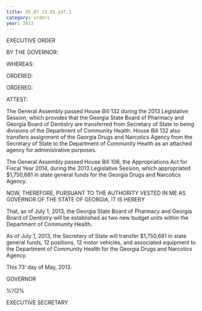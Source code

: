 ```yaml
---
title: 05.07.13.01.pdf.1
category: orders
year: 2013
---
```

 

EXECUTIVE ORDER

BY THE GOVERNOR:

WHEREAS:

ORDERED:

ORDERED:

ATTEST:

The General Assembly passed House Bill 132 during the 2013 Legislative
Session, which provides that the Georgia State Board of Pharmacy and
Georgia Board of Dentistry are transferred from Secretary of State to being
divisions of the Department of Community Health. House Bill 132 also
transfers assignment of the Georgia Drugs and Narcotics Agency from the
Secretary of State to the Department of Community Health as an attached
agency for administrative purposes.

The General Assembly passed House Bill 106, the Appropriations Act for
Fiscal Year 2014, during the 2013 Legislative Session, which appropriated
$1,750,681 in state general funds for the Georgia Drugs and Narcotics
Agency.

NOW, THEREFORE, PURSUANT TO THE AUTHORITY VESTED
IN ME AS GOVERNOR OF THE STATE OF GEORGIA, IT IS
HEREBY

That, as of July 1, 2013, the Georgia State Board of Pharmacy and Georgia
Board of Dentistry will be established as two new budget units within the
Department of Community Health.

As of July 1, 2013, the Secretary of State will transfer $1,750,681 in state
general funds, 12 positions, 12 motor vehicles, and associated equipment
to the Department of Community Health for the Georgia Drugs and
Narcotics Agency.

This 73‘ day of May, 2013.

GOVERNOR

%‘/(2%

EXECUTIVE SECRETARY

